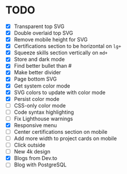# TODO

- [x] Transparent top SVG
- [x] Double overlaid top SVG
- [x] Remove mobile height for SVG
- [x] Certifications section to be horizontal on `lg+`
- [x] Squeeze skills section vertically on `md+`
- [x] Store and dark mode
- [x] Find better bullet than #
- [x] Make better divider
- [x] Page bottom SVG
- [x] Get system color mode
- [x] SVG colors to update with color mode
- [x] Persist color mode
- [ ] CSS-only color mode
- [ ] Code syntax highlighting
- [ ] Fix Lighthouse warnings
- [x] Responsive menu
- [ ] Center certifications section on mobile
- [ ] Add more width to project cards on mobile
- [ ] Click outside
- [ ] New 4k design
- [x] Blogs from Dev.to
- [ ] Blog with PostgreSQL
